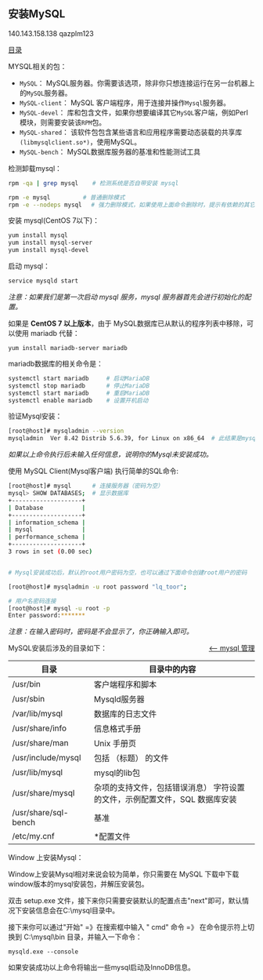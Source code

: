 ## 安装MySQL

140.143.158.138
qazplm123

<a href="README.md">目录</a>

MYSQL相关的包：

* `MySQL`： MySQL服务器。你需要该选项，除非你只想连接运行在另一台机器上的`MySQL`服务器。
* `MySQL-client`： MySQL 客户端程序，用于连接并操作`Mysql`服务器。
* `MySQL-devel`： 库和包含文件，如果你想要编译其它`MySQL`客户端，例如Perl模块，则需要安装该`RPM`包。
* `MySQL-shared`： 该软件包包含某些语言和应用程序需要动态装载的共享库`(libmysqlclient.so*)`，使用MySQL。
* `MySQL-bench`： MySQL数据库服务器的基准和性能测试工具

检测卸载mysql：

```bash
rpm -qa | grep mysql 	# 检测系统是否自带安装 mysql

rpm -e mysql　　		# 普通删除模式
rpm -e --nodeps mysql　 # 强力删除模式，如果使用上面命令删除时，提示有依赖的其它文件，则用该命令可以对其进行强力删除
```

安装 mysql(CentOS 7以下)：

```bash
yum install mysql
yum install mysql-server
yum install mysql-devel
```

启动 mysql：
```bash
service mysqld start
```
_注意：如果我们是第一次启动 mysql 服务，mysql 服务器首先会进行初始化的配置。_


如果是 __CentOS 7 以上版本__，由于 MySQL数据库已从默认的程序列表中移除，可以使用 mariadb 代替：

    yum install mariadb-server mariadb

mariadb数据库的相关命令是：

```bash
systemctl start mariadb  	# 启动MariaDB
systemctl stop mariadb  	# 停止MariaDB
systemctl start mariadb 	# 重启MariaDB
systemctl enable mariadb  	# 设置开机启动
```


验证Mysql安装：

```bash
[root@host]# mysqladmin --version
mysqladmin  Ver 8.42 Distrib 5.6.39, for Linux on x86_64  # 此结果是mysql基于Linux系统信息
```

_如果以上命令执行后未输入任何信息，说明你的Mysql未安装成功。_

使用 MySQL Client(Mysql客户端) 执行简单的SQL命令:

```bash
[root@host]# mysql 		# 连接服务器（密码为空）
mysql> SHOW DATABASES; 	# 显示数据库
+--------------------+
| Database           |
+--------------------+
| information_schema |
| mysql              |
| performance_schema |
+--------------------+
3 rows in set (0.00 sec)


# Mysql安装成功后，默认的root用户密码为空，也可以通过下面命令创建root用户的密码

[root@host]# mysqladmin -u root password "lq_toor";

# 用户名密码连接
[root@host]# mysql -u root -p
Enter password:*******
```
_注意：在输入密码时，密码是不会显示了，你正确输入即可。_

<a href="administration.md" style="float: right;"><—— mysql 管理</a>


MySQL安装后涉及的目录如下：


| 目录 			| 目录中的内容 |
| ------------- | -----------  |
|/usr/bin 			|	客户端程序和脚本
|/usr/sbin 			|	Mysqld服务器
|/var/lib/mysql 	|	数据库的日志文件
|/usr/share/info 	|	信息格式手册
|/usr/share/man 	|	Unix 手册页
|/usr/include/mysql |	包括 （标题） 的文件
|/usr/lib/mysql 	|mysql的lib包
|/usr/share/mysql 	|杂项的支持文件，包括错误消息） 字符设置的文件，示例配置文件，SQL 数据库安装
|/usr/share/sql-bench |	基准
|/etc/my.cnf |	*配置文件





Window 上安装Mysql：

Window上安装Mysql相对来说会较为简单，你只需要在 MySQL 下载中下载window版本的mysql安装包，并解压安装包。

双击 setup.exe 文件，接下来你只需要安装默认的配置点击"next"即可，默认情况下安装信息会在C:\mysql目录中。

接下来你可以通过"开始" =》在搜索框中输入 " cmd" 命令 =》 在命令提示符上切换到 C:\mysql\bin 目录，并输入一下命令：

	mysqld.exe --console

如果安装成功以上命令将输出一些mysql启动及InnoDB信息。